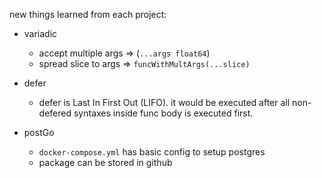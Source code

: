new things learned from each project:
* variadic
    * accept multiple args => (`...args float64`)
    * spread slice to args => `funcWithMultArgs(...slice)`

* defer
    * defer is Last In First Out (LIFO). it would be executed after all non-defered syntaxes inside func body is executed first.

* postGo
    * `docker-compose.yml` has basic config to setup postgres
    * package can be stored in github